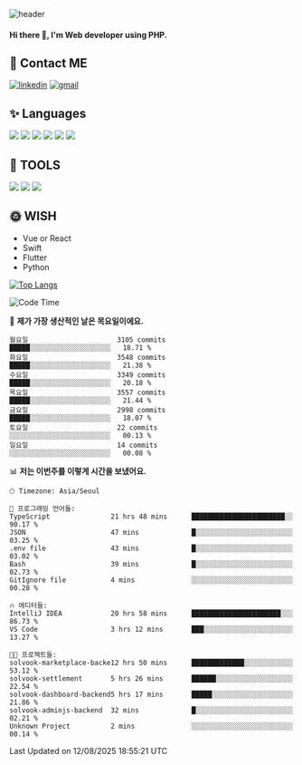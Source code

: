 ![header](https://capsule-render.vercel.app/api?type=waving&color=auto&height=300&section=header&text=Elin&fontSize=90&animation=twinkling)

#### Hi there 👋, I'm <b>Web developer</b> using PHP. ####

<!--
- 🔭 I’m currently working on Uniwill
- 🌱 I’m currently learning Vue or React or Python.
-->

<!---#### I am PHP developer --->

## 💌 Contact ME ###
[<img src='https://img.shields.io/badge/-EunjiKo-%230A66C2?style=flat-square&logo=LinkedIn&logoColor=white' alt='linkedin'>](https://www.linkedin.com/in/https://www.linkedin.com/in/eunji-ko-00a907164//)  [<img src='https://img.shields.io/badge/-einee214%40gmail.com-%23EA4335?style=flat-square&logo=Gmail&logoColor=white' alt='gmail'>](einee214@gmail.com)  


## ✨ Languages
<img src='https://img.shields.io/badge/-PHP-%23777BB4?style=for-the-badge&logo=PHP&logoColor=white'> <img src='https://img.shields.io/badge/-Laravel-%23FF2D20?style=for-the-badge&logo=Laravel&logoColor=white'> <img src='https://img.shields.io/badge/Jquery-%230769AD?style=for-the-badge&logo=Jquery&logoColor=white'> <img src='https://img.shields.io/badge/CSS3-%231572B6?style=for-the-badge&logo=CSS3&logoColor=white'> <img src='https://img.shields.io/badge/Bootstrap-%237952B3?style=for-the-badge&logo=Bootstrap&logoColor=white' > <img src='https://img.shields.io/badge/MySQL-%234479A1?style=for-the-badge&logo=MySQL&logoColor=white' >

## 🌷 TOOLS
<img src='https://img.shields.io/badge/PHPSTORM-%23000000?style=for-the-badge&logo=PhpStorm&logoColor=white' > <img src='https://img.shields.io/badge/GitLab-%23FCA121?style=for-the-badge&logo=GitLab&logoColor=white' > <img src='https://img.shields.io/badge/GitHub-%23181717?style=for-the-badge&logo=GitHub&logoColor=white'>


## 🌞 WISH
- Vue or React
- Swift
- Flutter
- Python


[![Top Langs](https://github-readme-stats.vercel.app/api/top-langs/?username=ein214&layout=compact)](https://github.com/anuraghazra/github-readme-stats)

<!--START_SECTION:waka-->
![Code Time](http://img.shields.io/badge/Code%20Time-4%2C386%20hrs%2049%20mins-blue)

📅 **제가 가장 생산적인 날은 목요일이에요.** 

```text
월요일                      3105 commits        █████░░░░░░░░░░░░░░░░░░░░   18.71 % 
화요일                      3548 commits        █████░░░░░░░░░░░░░░░░░░░░   21.38 % 
수요일                      3349 commits        █████░░░░░░░░░░░░░░░░░░░░   20.18 % 
목요일                      3557 commits        █████░░░░░░░░░░░░░░░░░░░░   21.44 % 
금요일                      2998 commits        █████░░░░░░░░░░░░░░░░░░░░   18.07 % 
토요일                      22 commits          ░░░░░░░░░░░░░░░░░░░░░░░░░   00.13 % 
일요일                      14 commits          ░░░░░░░░░░░░░░░░░░░░░░░░░   00.08 % 
```


📊 **저는 이번주를 이렇게 시간을 보냈어요.** 

```text
🕑︎ Timezone: Asia/Seoul

💬 프로그래밍 언어들: 
TypeScript               21 hrs 48 mins      ███████████████████████░░   90.17 % 
JSON                     47 mins             █░░░░░░░░░░░░░░░░░░░░░░░░   03.25 % 
.env file                43 mins             █░░░░░░░░░░░░░░░░░░░░░░░░   03.02 % 
Bash                     39 mins             █░░░░░░░░░░░░░░░░░░░░░░░░   02.73 % 
GitIgnore file           4 mins              ░░░░░░░░░░░░░░░░░░░░░░░░░   00.28 % 

🔥 에디터들: 
IntelliJ IDEA            20 hrs 58 mins      ██████████████████████░░░   86.73 % 
VS Code                  3 hrs 12 mins       ███░░░░░░░░░░░░░░░░░░░░░░   13.27 % 

🐱‍💻 프로젝트들: 
solvook-marketplace-backe12 hrs 50 mins      █████████████░░░░░░░░░░░░   53.12 % 
solvook-settlement       5 hrs 26 mins       ██████░░░░░░░░░░░░░░░░░░░   22.54 % 
solvook-dashboard-backend5 hrs 17 mins       █████░░░░░░░░░░░░░░░░░░░░   21.86 % 
solvook-adminjs-backend  32 mins             █░░░░░░░░░░░░░░░░░░░░░░░░   02.21 % 
Unknown Project          2 mins              ░░░░░░░░░░░░░░░░░░░░░░░░░   00.14 % 
```


 Last Updated on 12/08/2025 18:55:21 UTC
<!--END_SECTION:waka-->

<!---![GitHub stats](https://github-readme-stats.vercel.app/api?username=ein214&show_icons=true&theme=dracula)  --->




